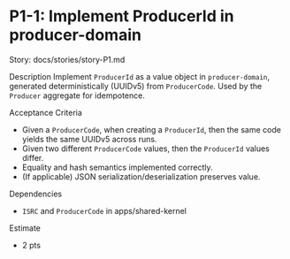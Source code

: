 # P1-1: Implement ProducerId in producer-domain

Story: docs/stories/story-P1.md

Description
Implement `ProducerId` as a value object in `producer-domain`, generated deterministically (UUIDv5) from `ProducerCode`. Used by the `Producer` aggregate for idempotence.

Acceptance Criteria
- Given a `ProducerCode`, when creating a `ProducerId`, then the same code yields the same UUIDv5 across runs.
- Given two different `ProducerCode` values, then the `ProducerId` values differ.
- Equality and hash semantics implemented correctly.
- (If applicable) JSON serialization/deserialization preserves value.

Dependencies
- `ISRC` and `ProducerCode` in apps/shared-kernel

Estimate
- 2 pts

